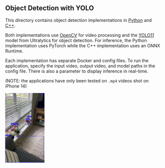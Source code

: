 ## Object Detection with YOLO

This directory contains object detection implementations in [Python](object_detection/python) and [C++](object_detection/cpp). 

Both implementations use [OpenCV](https://opencv.org/) for video processing and the [YOLO11](https://docs.ultralytics.com/models/yolo11/) model from Ultralytics for object detection. For inference, the Python implementation uses PyTorch while the C++ implementation uses an ONNX Runtime.

Each implementation has separate Docker and config files. To run the application, specify the input video, output video, and model paths in the config file. There is also a parameter to display inference in real-time.

(NOTE: the applications have only been tested on `.mp4` videos shot on iPhone 14)

<img src="ex_frame.jpg" width="25%">

